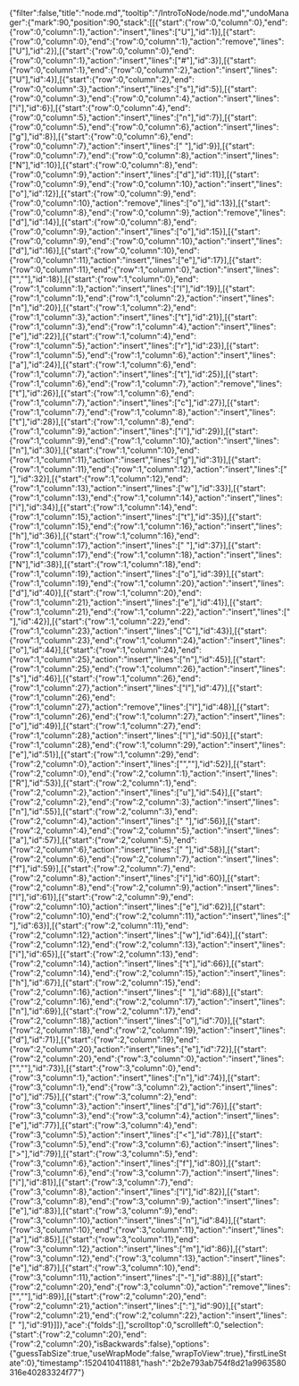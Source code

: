 {"filter":false,"title":"node.md","tooltip":"/IntroToNode/node.md","undoManager":{"mark":90,"position":90,"stack":[[{"start":{"row":0,"column":0},"end":{"row":0,"column":1},"action":"insert","lines":["U"],"id":1}],[{"start":{"row":0,"column":0},"end":{"row":0,"column":1},"action":"remove","lines":["U"],"id":2}],[{"start":{"row":0,"column":0},"end":{"row":0,"column":1},"action":"insert","lines":["#"],"id":3}],[{"start":{"row":0,"column":1},"end":{"row":0,"column":2},"action":"insert","lines":["U"],"id":4}],[{"start":{"row":0,"column":2},"end":{"row":0,"column":3},"action":"insert","lines":["s"],"id":5}],[{"start":{"row":0,"column":3},"end":{"row":0,"column":4},"action":"insert","lines":["i"],"id":6}],[{"start":{"row":0,"column":4},"end":{"row":0,"column":5},"action":"insert","lines":["n"],"id":7}],[{"start":{"row":0,"column":5},"end":{"row":0,"column":6},"action":"insert","lines":["g"],"id":8}],[{"start":{"row":0,"column":6},"end":{"row":0,"column":7},"action":"insert","lines":[" "],"id":9}],[{"start":{"row":0,"column":7},"end":{"row":0,"column":8},"action":"insert","lines":["N"],"id":10}],[{"start":{"row":0,"column":8},"end":{"row":0,"column":9},"action":"insert","lines":["d"],"id":11}],[{"start":{"row":0,"column":9},"end":{"row":0,"column":10},"action":"insert","lines":["o"],"id":12}],[{"start":{"row":0,"column":9},"end":{"row":0,"column":10},"action":"remove","lines":["o"],"id":13}],[{"start":{"row":0,"column":8},"end":{"row":0,"column":9},"action":"remove","lines":["d"],"id":14}],[{"start":{"row":0,"column":8},"end":{"row":0,"column":9},"action":"insert","lines":["o"],"id":15}],[{"start":{"row":0,"column":9},"end":{"row":0,"column":10},"action":"insert","lines":["d"],"id":16}],[{"start":{"row":0,"column":10},"end":{"row":0,"column":11},"action":"insert","lines":["e"],"id":17}],[{"start":{"row":0,"column":11},"end":{"row":1,"column":0},"action":"insert","lines":["",""],"id":18}],[{"start":{"row":1,"column":0},"end":{"row":1,"column":1},"action":"insert","lines":["I"],"id":19}],[{"start":{"row":1,"column":1},"end":{"row":1,"column":2},"action":"insert","lines":["n"],"id":20}],[{"start":{"row":1,"column":2},"end":{"row":1,"column":3},"action":"insert","lines":["t"],"id":21}],[{"start":{"row":1,"column":3},"end":{"row":1,"column":4},"action":"insert","lines":["e"],"id":22}],[{"start":{"row":1,"column":4},"end":{"row":1,"column":5},"action":"insert","lines":["r"],"id":23}],[{"start":{"row":1,"column":5},"end":{"row":1,"column":6},"action":"insert","lines":["a"],"id":24}],[{"start":{"row":1,"column":6},"end":{"row":1,"column":7},"action":"insert","lines":["t"],"id":25}],[{"start":{"row":1,"column":6},"end":{"row":1,"column":7},"action":"remove","lines":["t"],"id":26}],[{"start":{"row":1,"column":6},"end":{"row":1,"column":7},"action":"insert","lines":["c"],"id":27}],[{"start":{"row":1,"column":7},"end":{"row":1,"column":8},"action":"insert","lines":["t"],"id":28}],[{"start":{"row":1,"column":8},"end":{"row":1,"column":9},"action":"insert","lines":["i"],"id":29}],[{"start":{"row":1,"column":9},"end":{"row":1,"column":10},"action":"insert","lines":["n"],"id":30}],[{"start":{"row":1,"column":10},"end":{"row":1,"column":11},"action":"insert","lines":["g"],"id":31}],[{"start":{"row":1,"column":11},"end":{"row":1,"column":12},"action":"insert","lines":[" "],"id":32}],[{"start":{"row":1,"column":12},"end":{"row":1,"column":13},"action":"insert","lines":["w"],"id":33}],[{"start":{"row":1,"column":13},"end":{"row":1,"column":14},"action":"insert","lines":["i"],"id":34}],[{"start":{"row":1,"column":14},"end":{"row":1,"column":15},"action":"insert","lines":["t"],"id":35}],[{"start":{"row":1,"column":15},"end":{"row":1,"column":16},"action":"insert","lines":["h"],"id":36}],[{"start":{"row":1,"column":16},"end":{"row":1,"column":17},"action":"insert","lines":[" "],"id":37}],[{"start":{"row":1,"column":17},"end":{"row":1,"column":18},"action":"insert","lines":["N"],"id":38}],[{"start":{"row":1,"column":18},"end":{"row":1,"column":19},"action":"insert","lines":["o"],"id":39}],[{"start":{"row":1,"column":19},"end":{"row":1,"column":20},"action":"insert","lines":["d"],"id":40}],[{"start":{"row":1,"column":20},"end":{"row":1,"column":21},"action":"insert","lines":["e"],"id":41}],[{"start":{"row":1,"column":21},"end":{"row":1,"column":22},"action":"insert","lines":[" "],"id":42}],[{"start":{"row":1,"column":22},"end":{"row":1,"column":23},"action":"insert","lines":["C"],"id":43}],[{"start":{"row":1,"column":23},"end":{"row":1,"column":24},"action":"insert","lines":["o"],"id":44}],[{"start":{"row":1,"column":24},"end":{"row":1,"column":25},"action":"insert","lines":["n"],"id":45}],[{"start":{"row":1,"column":25},"end":{"row":1,"column":26},"action":"insert","lines":["s"],"id":46}],[{"start":{"row":1,"column":26},"end":{"row":1,"column":27},"action":"insert","lines":["l"],"id":47}],[{"start":{"row":1,"column":26},"end":{"row":1,"column":27},"action":"remove","lines":["l"],"id":48}],[{"start":{"row":1,"column":26},"end":{"row":1,"column":27},"action":"insert","lines":["o"],"id":49}],[{"start":{"row":1,"column":27},"end":{"row":1,"column":28},"action":"insert","lines":["l"],"id":50}],[{"start":{"row":1,"column":28},"end":{"row":1,"column":29},"action":"insert","lines":["e"],"id":51}],[{"start":{"row":1,"column":29},"end":{"row":2,"column":0},"action":"insert","lines":["",""],"id":52}],[{"start":{"row":2,"column":0},"end":{"row":2,"column":1},"action":"insert","lines":["R"],"id":53}],[{"start":{"row":2,"column":1},"end":{"row":2,"column":2},"action":"insert","lines":["u"],"id":54}],[{"start":{"row":2,"column":2},"end":{"row":2,"column":3},"action":"insert","lines":["n"],"id":55}],[{"start":{"row":2,"column":3},"end":{"row":2,"column":4},"action":"insert","lines":[" "],"id":56}],[{"start":{"row":2,"column":4},"end":{"row":2,"column":5},"action":"insert","lines":["a"],"id":57}],[{"start":{"row":2,"column":5},"end":{"row":2,"column":6},"action":"insert","lines":[" "],"id":58}],[{"start":{"row":2,"column":6},"end":{"row":2,"column":7},"action":"insert","lines":["f"],"id":59}],[{"start":{"row":2,"column":7},"end":{"row":2,"column":8},"action":"insert","lines":["i"],"id":60}],[{"start":{"row":2,"column":8},"end":{"row":2,"column":9},"action":"insert","lines":["l"],"id":61}],[{"start":{"row":2,"column":9},"end":{"row":2,"column":10},"action":"insert","lines":["e"],"id":62}],[{"start":{"row":2,"column":10},"end":{"row":2,"column":11},"action":"insert","lines":[" "],"id":63}],[{"start":{"row":2,"column":11},"end":{"row":2,"column":12},"action":"insert","lines":["w"],"id":64}],[{"start":{"row":2,"column":12},"end":{"row":2,"column":13},"action":"insert","lines":["i"],"id":65}],[{"start":{"row":2,"column":13},"end":{"row":2,"column":14},"action":"insert","lines":["t"],"id":66}],[{"start":{"row":2,"column":14},"end":{"row":2,"column":15},"action":"insert","lines":["h"],"id":67}],[{"start":{"row":2,"column":15},"end":{"row":2,"column":16},"action":"insert","lines":[" "],"id":68}],[{"start":{"row":2,"column":16},"end":{"row":2,"column":17},"action":"insert","lines":["n"],"id":69}],[{"start":{"row":2,"column":17},"end":{"row":2,"column":18},"action":"insert","lines":["o"],"id":70}],[{"start":{"row":2,"column":18},"end":{"row":2,"column":19},"action":"insert","lines":["d"],"id":71}],[{"start":{"row":2,"column":19},"end":{"row":2,"column":20},"action":"insert","lines":["e"],"id":72}],[{"start":{"row":2,"column":20},"end":{"row":3,"column":0},"action":"insert","lines":["",""],"id":73}],[{"start":{"row":3,"column":0},"end":{"row":3,"column":1},"action":"insert","lines":["n"],"id":74}],[{"start":{"row":3,"column":1},"end":{"row":3,"column":2},"action":"insert","lines":["o"],"id":75}],[{"start":{"row":3,"column":2},"end":{"row":3,"column":3},"action":"insert","lines":["d"],"id":76}],[{"start":{"row":3,"column":3},"end":{"row":3,"column":4},"action":"insert","lines":["e"],"id":77}],[{"start":{"row":3,"column":4},"end":{"row":3,"column":5},"action":"insert","lines":["<"],"id":78}],[{"start":{"row":3,"column":5},"end":{"row":3,"column":6},"action":"insert","lines":[">"],"id":79}],[{"start":{"row":3,"column":5},"end":{"row":3,"column":6},"action":"insert","lines":["f"],"id":80}],[{"start":{"row":3,"column":6},"end":{"row":3,"column":7},"action":"insert","lines":["i"],"id":81}],[{"start":{"row":3,"column":7},"end":{"row":3,"column":8},"action":"insert","lines":["l"],"id":82}],[{"start":{"row":3,"column":8},"end":{"row":3,"column":9},"action":"insert","lines":["e"],"id":83}],[{"start":{"row":3,"column":9},"end":{"row":3,"column":10},"action":"insert","lines":["n"],"id":84}],[{"start":{"row":3,"column":10},"end":{"row":3,"column":11},"action":"insert","lines":["a"],"id":85}],[{"start":{"row":3,"column":11},"end":{"row":3,"column":12},"action":"insert","lines":["m"],"id":86}],[{"start":{"row":3,"column":12},"end":{"row":3,"column":13},"action":"insert","lines":["e"],"id":87}],[{"start":{"row":3,"column":10},"end":{"row":3,"column":11},"action":"insert","lines":["-"],"id":88}],[{"start":{"row":2,"column":20},"end":{"row":3,"column":0},"action":"remove","lines":["",""],"id":89}],[{"start":{"row":2,"column":20},"end":{"row":2,"column":21},"action":"insert","lines":[":"],"id":90}],[{"start":{"row":2,"column":21},"end":{"row":2,"column":22},"action":"insert","lines":[" "],"id":91}]]},"ace":{"folds":[],"scrolltop":0,"scrollleft":0,"selection":{"start":{"row":2,"column":20},"end":{"row":2,"column":20},"isBackwards":false},"options":{"guessTabSize":true,"useWrapMode":false,"wrapToView":true},"firstLineState":0},"timestamp":1520410411881,"hash":"2b2e793ab754f8d21a9963580316e40283324f77"}